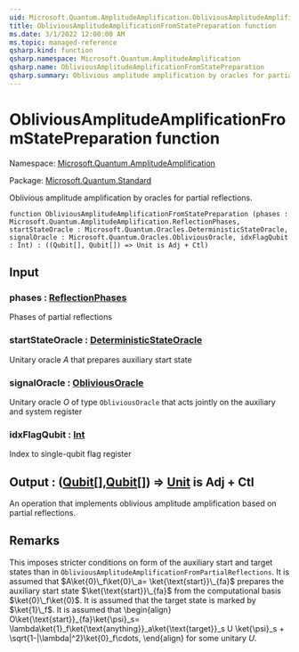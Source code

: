 ```yaml
---
uid: Microsoft.Quantum.AmplitudeAmplification.ObliviousAmplitudeAmplificationFromStatePreparation
title: ObliviousAmplitudeAmplificationFromStatePreparation function
ms.date: 3/1/2022 12:00:00 AM
ms.topic: managed-reference
qsharp.kind: function
qsharp.namespace: Microsoft.Quantum.AmplitudeAmplification
qsharp.name: ObliviousAmplitudeAmplificationFromStatePreparation
qsharp.summary: Oblivious amplitude amplification by oracles for partial reflections.
---
```


# ObliviousAmplitudeAmplificationFromStatePreparation function

Namespace: [Microsoft.Quantum.AmplitudeAmplification](xref:Microsoft.Quantum.AmplitudeAmplification)

Package: [Microsoft.Quantum.Standard](https://nuget.org/packages/Microsoft.Quantum.Standard)


Oblivious amplitude amplification by oracles for partial reflections.

```qsharp
function ObliviousAmplitudeAmplificationFromStatePreparation (phases : Microsoft.Quantum.AmplitudeAmplification.ReflectionPhases, startStateOracle : Microsoft.Quantum.Oracles.DeterministicStateOracle, signalOracle : Microsoft.Quantum.Oracles.ObliviousOracle, idxFlagQubit : Int) : ((Qubit[], Qubit[]) => Unit is Adj + Ctl)
```


## Input

### phases : [ReflectionPhases](xref:Microsoft.Quantum.AmplitudeAmplification.ReflectionPhases)

Phases of partial reflections


### startStateOracle : [DeterministicStateOracle](xref:Microsoft.Quantum.Oracles.DeterministicStateOracle)

Unitary oracle $A$ that prepares auxiliary start state


### signalOracle : [ObliviousOracle](xref:Microsoft.Quantum.Oracles.ObliviousOracle)

Unitary oracle $O$ of type `ObliviousOracle` that acts jointly on theauxiliary and system register


### idxFlagQubit : [Int](xref:microsoft.quantum.qsharp.valueliterals#int-literals)

Index to single-qubit flag register



## Output : ([Qubit](xref:microsoft.quantum.qsharp.valueliterals#qubit-literals)[],[Qubit](xref:microsoft.quantum.qsharp.valueliterals#qubit-literals)[]) => [Unit](xref:microsoft.quantum.qsharp.valueliterals#unit-literal)  is Adj + Ctl

An operation that implements oblivious amplitude amplification based on partial reflections.

## Remarks

This imposes stricter conditions on form of the auxiliary start and target states than in `ObliviousAmplitudeAmplificationFromPartialReflections`.It is assumed that $A\ket{0}\_f\ket{0}\_a= \ket{\text{start}}\_{fa}$ prepares the auxiliary start state $\ket{\text{start}}\_{fa}$ from the computational basis $\ket{0}\_f\ket{0}$.It is assumed that the target state is marked by $\ket{1}\_f$.It is assumed that\begin{align}O\ket{\text{start}}\_{fa}\ket{\psi}\_s= \lambda\ket{1}\_f\ket{\text{anything}}\_a\ket{\text{target}}\_s U \ket{\psi}\_s + \sqrt{1-|\lambda|^2}\ket{0}\_f\cdots,\end{align}for some unitary $U$.